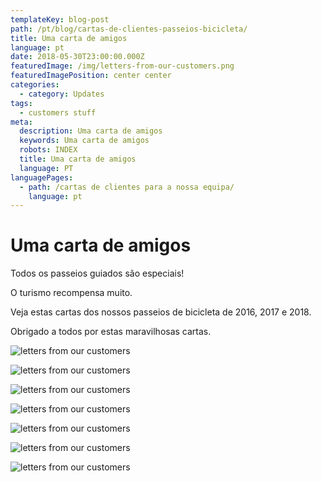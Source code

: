 ```yaml
---
templateKey: blog-post
path: /pt/blog/cartas-de-clientes-passeios-bicicleta/
title: Uma carta de amigos
language: pt
date: 2018-05-30T23:00:00.000Z
featuredImage: /img/letters-from-our-customers.png
featuredImagePosition: center center
categories:
  - category: Updates
tags:
  - customers stuff
meta:
  description: Uma carta de amigos
  keywords: Uma carta de amigos
  robots: INDEX
  title: Uma carta de amigos
  language: PT
languagePages:
  - path: /cartas de clientes para a nossa equipa/
    language: pt
---
```

# Uma carta de amigos

Todos os passeios guiados são especiais!

O turismo recompensa muito.

Veja estas cartas dos nossos passeios de bicicleta de 2016, 2017 e 2018. 

Obrigado a todos por estas maravilhosas cartas.

![letters from our customers](/img/letters-from-our-customers7.png "letters from our customers")

![letters from our customers](/img/letters-from-our-customers2.png "letters from our customers")

![letters from our customers](/img/letters-from-our-customers3.png "letters from our customers")

![letters from our customers](/img/letters-from-our-customers4.png "letters from our customers")

![letters from our customers](/img/letters-from-our-customers5.png "letters from our customers")

![letters from our customers](/img/letters-from-our-customers6.png "letters from our customers")

![letters from our customers](/img/letters-from-our-customers7.png "letters from our customers")
